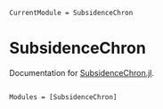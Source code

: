 ```@meta
CurrentModule = SubsidenceChron
```

# SubsidenceChron

Documentation for [SubsidenceChron.jl](https://github.com/JuliaGeochronology/SubsidenceChron.jl).

```@index
```

```@autodocs
Modules = [SubsidenceChron]
```
